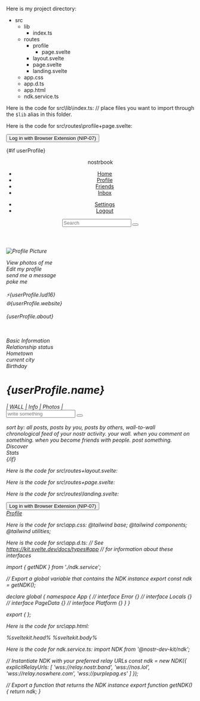 Here is my project directory:
- src
  - lib
    - index.ts
  - routes
    - profile
      - page.svelte
    - layout.svelte
    - page.svelte
    - landing.svelte
  - app.css
  - app.d.ts
  - app.html
  - ndk.service.ts

Here is the code for src\lib\index.ts:
// place files you want to import through the `$lib` alias in this folder.

Here is the code for src\routes\profile\+page.svelte:
<script lang="ts">
    // Import the package
    import NDK, {NDKNip07Signer, type NDKUserProfile, NDKEvent, type NDKFilter } from '@nostr-dev-kit/ndk';
    import { browser } from '$app/environment';

    // Create a new NDK instance with explicit relays
    const ndk = new NDK({
        explicitRelayUrls: [
            'wss://relay.nostr.band',
            'wss://nos.lol',
            'wss://relay.noswhere.com',
            'wss://purplepag.es'
        ]
    });

    let userProfile: NDKUserProfile;

    if (browser) {
        ndk.connect().then(() => {
            console.log('Connected');
        });
    }

    async function login() {
        const signer = new NDKNip07Signer();
        ndk.signer = signer;
        signer.user().then((user) => {
            user.ndk = ndk;
            user.fetchProfile().then((eventSet) => {
                console.log(user);
                userProfile = user.profile as NDKUserProfile;
            });
        });
    }
</script>

<button class="rounded-md text-white bg-purple-600 p-1 m-1 font-semibold" on:click={login}>
    Log in with Browser Extension (NIP-07)</button
>

<!-- svelte-ignore empty-block -->
{#if userProfile}
    <body>
        <header>
            <nav class="bg-blue-600 h-16 flex justify-between items-center py-2">
                <div class="font-sans font-bold text-white text-4xl pl-2">nostrbook</div>
                <ul class="flex gap-4 text-white mr-10">
                    <li><a href="/">Home</a></li>
                    <li><a href="#/profile">Profile</a></li>
                    <li><a href="/friends">Friends</a></li>
                    <li><a href="/inbox">Inbox</a></li>
                </ul>
                <div class="flex items-center gap-4">
                    <ul class="flex gap-4 text-white">
                        <li><a href="/settings">Settings</a></li>
                        <li><a href="/logout">Logout</a></li>
                    </ul>
                    <div class="flex items-center">
                        <input type="text" placeholder="Search" class="h-8 px-2 rounded-md mr-2" />
                        <button
                            class="bg-white text-white h-8 w-8 rounded-md flex items-center justify-center mr-5"
                        >
                            <i class="fa fa-search" />
                        </button>
                    </div>
                </div>
            </nav>
        </header>
        <div class="flex">
            <aside class="w-1/5 bg-gray-200 p-4 overflow-y-visible">
                <!-- 1st section (Your Profile) content here -->
                <!-- svelte-ignore a11y-img-redundant-alt -->
                <img
                    src={userProfile.image}
                    class="w-full max-h-full rounded-lg shadow-lg border-solid border-2 border-white"
                    alt="Profile Picture"
                />
                <p>
                    View photos of me<br />Edit my profile<br />send me a message<br />poke me<br
                    /><br />
                    ⚡{userProfile.lud16}<br />🌐{userProfile.website}<br /><br />
                    {userProfile.about}
                </p>
                <br /><br />Basic Information<br />Relationship status<br />Hometown<br />current
                city<br />
                Birthday<br />
            </aside>
            <div class="flex-1">
                <div class="font-sans font-semibold bg-gray-200 p-4 text-2xl">
                    <!-- 2nd section (Username and Status) content here -->
                    <h1>{userProfile.name}</h1>
                </div>
                <main class="p-4">
                    | WALL | Info | Photos |<br />
                    <div class="bg-white p-4 rounded-lg shadow-md flex">
                        <input
                            type="text"
                            placeholder="write something"
                            class="w-full h-10 px-2 rounded-md border"
                        />
                        <button
                            class="bg-slate-400 text-white h-10 w-10 rounded-lg ml-2 flex items-center justify-center"
                        />
                    </div>
                    <br />sort by: all posts, posts by you, posts by others, wall-to-wall<br />
                    chronological feed of your nostr activity. your wall. when you comment on something.
                    when you become friends with people. post something.
                    <!-- 3rd section (Wall) content here -->
                </main>
            </div>
            <aside class="w-1/5 bg-gray-200 p-4">
                <!-- 4th section (Trending Posts) content here -->
                Discover<br />
                Stats
            </aside>
        </div>
    </body>
{/if}

Here is the code for src\routes\+layout.svelte:
<script>
    import '../app.css';
</script>

<slot />

Here is the code for src\routes\+page.svelte:
<!-- pages/+page.svelte -->

<script lang="ts">
    import Landing from './landing.svelte';
</script>

<Landing />

Here is the code for src\routes\landing.svelte:
<script lang="ts">
    import { browser } from '$app/environment';
    import NDK, {NDKNip07Signer, type NDKUserProfile, NDKEvent, type NDKFilter } from '@nostr-dev-kit/ndk';

    const ndk = new NDK({
        explicitRelayUrls: [
            'wss://relay.nostr.band',
            'wss://nos.lol',
            'wss://relay.noswhere.com',
            'wss://purplepag.es'
        ]
    });

    let userProfile: NDKUserProfile;

    if (browser) {
        ndk.connect().then(() => {
            console.log('Connected');
        });
    }

    async function login() {
        const signer = new NDKNip07Signer();
        ndk.signer = signer;
        signer.user().then((user) => {
            user.ndk = ndk;
            user.fetchProfile().then((eventSet) => {
                console.log(user);
                userProfile = user.profile as NDKUserProfile;
            });
        });
    }
</script>

<button class="flex rounded-md text-white bg-purple-600 p-1 m-1 font-semibold" on:click={login}>
    Log in with Browser Extension (NIP-07)</button
>
<br />
<a class="rounded-md text-white bg-purple-600 p-1 mx-1 mt-2 font-semibold" href="/profile"
    >Profile</a
>

Here is the code for src\app.css:
@tailwind base;
@tailwind components;
@tailwind utilities;

Here is the code for src\app.d.ts:
// See https://kit.svelte.dev/docs/types#app
// for information about these interfaces

import { getNDK } from './ndk.service';

// Export a global variable that contains the NDK instance
export const ndk = getNDK();

declare global {
	namespace App {
		// interface Error {}
		// interface Locals {}
		// interface PageData {}
		// interface Platform {}
	}
}

export { };

Here is the code for src\app.html:
<!DOCTYPE html>
<html lang="en">
	<head>
		<meta charset="utf-8" />
		<link rel="icon" href="%sveltekit.assets%/favicon.png" />
		<meta name="viewport" content="width=device-width" />
		%sveltekit.head%
	</head>
	<body data-sveltekit-preload-data="hover">
		<div style="display: contents">%sveltekit.body%</div>
	</body>
</html>

Here is the code for ndk.service.ts:
import NDK from '@nostr-dev-kit/ndk';

// Instantiate NDK with your preferred relay URLs
const ndk = new NDK({
    explicitRelayUrls: [
        'wss://relay.nostr.band',
        'wss://nos.lol',
        'wss://relay.noswhere.com',
        'wss://purplepag.es'
    ]
});

// Export a function that returns the NDK instance
export function getNDK() {
    return ndk;
}